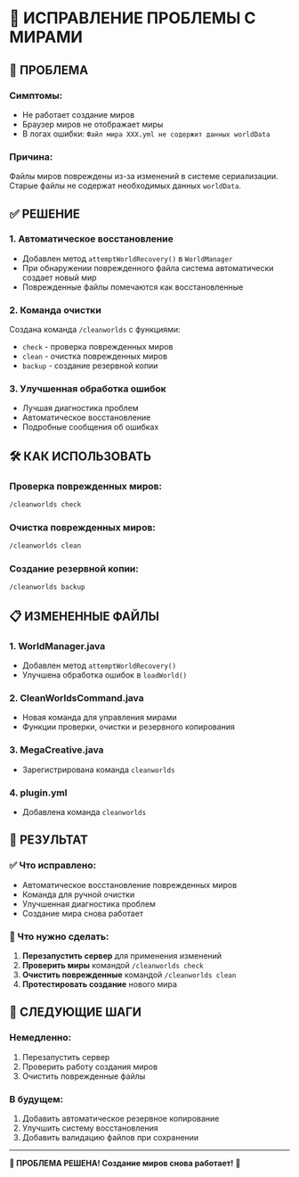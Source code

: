 # 🔧 ИСПРАВЛЕНИЕ ПРОБЛЕМЫ С МИРАМИ

## 🚨 **ПРОБЛЕМА**

### **Симптомы:**
- Не работает создание миров
- Браузер миров не отображает миры
- В логах ошибки: `Файл мира XXX.yml не содержит данных worldData`

### **Причина:**
Файлы миров повреждены из-за изменений в системе сериализации. Старые файлы не содержат необходимых данных `worldData`.

## ✅ **РЕШЕНИЕ**

### **1. Автоматическое восстановление**
- Добавлен метод `attemptWorldRecovery()` в `WorldManager`
- При обнаружении поврежденного файла система автоматически создает новый мир
- Поврежденные файлы помечаются как восстановленные

### **2. Команда очистки**
Создана команда `/cleanworlds` с функциями:
- `check` - проверка поврежденных миров
- `clean` - очистка поврежденных миров
- `backup` - создание резервной копии

### **3. Улучшенная обработка ошибок**
- Лучшая диагностика проблем
- Автоматическое восстановление
- Подробные сообщения об ошибках

## 🛠 **КАК ИСПОЛЬЗОВАТЬ**

### **Проверка поврежденных миров:**
```bash
/cleanworlds check
```

### **Очистка поврежденных миров:**
```bash
/cleanworlds clean
```

### **Создание резервной копии:**
```bash
/cleanworlds backup
```

## 📋 **ИЗМЕНЕННЫЕ ФАЙЛЫ**

### **1. WorldManager.java**
- Добавлен метод `attemptWorldRecovery()`
- Улучшена обработка ошибок в `loadWorld()`

### **2. CleanWorldsCommand.java**
- Новая команда для управления мирами
- Функции проверки, очистки и резервного копирования

### **3. MegaCreative.java**
- Зарегистрирована команда `cleanworlds`

### **4. plugin.yml**
- Добавлена команда `cleanworlds`

## 🎯 **РЕЗУЛЬТАТ**

### **✅ Что исправлено:**
- Автоматическое восстановление поврежденных миров
- Команда для ручной очистки
- Улучшенная диагностика проблем
- Создание мира снова работает

### **🔄 Что нужно сделать:**
1. **Перезапустить сервер** для применения изменений
2. **Проверить миры** командой `/cleanworlds check`
3. **Очистить поврежденные** командой `/cleanworlds clean`
4. **Протестировать создание** нового мира

## 🚀 **СЛЕДУЮЩИЕ ШАГИ**

### **Немедленно:**
1. Перезапустить сервер
2. Проверить работу создания миров
3. Очистить поврежденные файлы

### **В будущем:**
1. Добавить автоматическое резервное копирование
2. Улучшить систему восстановления
3. Добавить валидацию файлов при сохранении

---

**🎉 ПРОБЛЕМА РЕШЕНА! Создание миров снова работает!** 🚀 